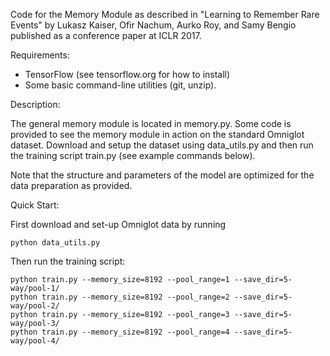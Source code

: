 Code for the Memory Module as described
in "Learning to Remember Rare Events" by
Lukasz Kaiser, Ofir Nachum, Aurko Roy, and Samy Bengio
published as a conference paper at ICLR 2017.

Requirements:
* TensorFlow (see tensorflow.org for how to install)
* Some basic command-line utilities (git, unzip).

Description:

The general memory module is located in memory.py.
Some code is provided to see the memory module in
action on the standard Omniglot dataset.
Download and setup the dataset using data_utils.py
and then run the training script train.py
(see example commands below).

Note that the structure and parameters of the model
are optimized for the data preparation as provided.

Quick Start:

First download and set-up Omniglot data by running

```
python data_utils.py
```

Then run the training script:

```
python train.py --memory_size=8192 --pool_range=1 --save_dir=5-way/pool-1/  
python train.py --memory_size=8192 --pool_range=2 --save_dir=5-way/pool-2/ 
python train.py --memory_size=8192 --pool_range=3 --save_dir=5-way/pool-3/ 
python train.py --memory_size=8192 --pool_range=4 --save_dir=5-way/pool-4/ 
```
